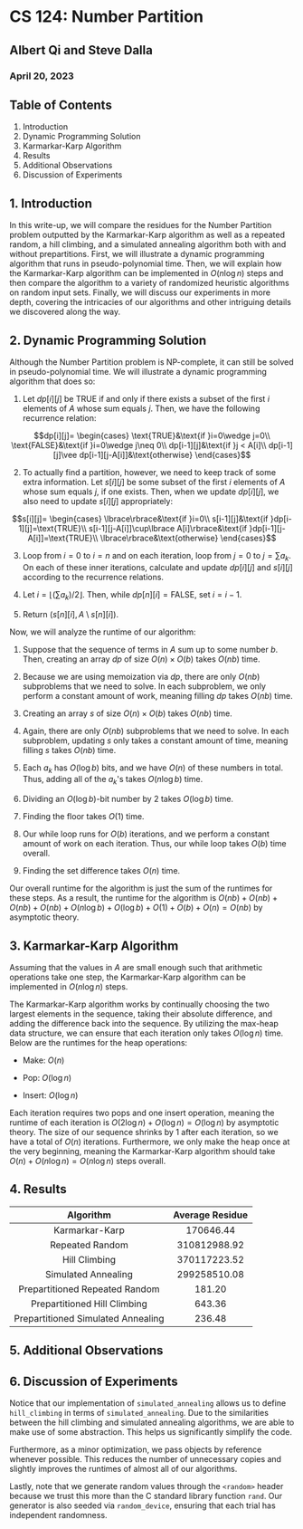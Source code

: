 # CS 124: Number Partition 
## Albert Qi and Steve Dalla
### April 20, 2023

## Table of Contents
1. Introduction
2. Dynamic Programming Solution
3. Karmarkar-Karp Algorithm
4. Results
5. Additional Observations
6. Discussion of Experiments

## 1. Introduction

In this write-up, we will compare the residues for the Number Partition problem outputted by the Karmarkar-Karp algorithm as well as a repeated random, a hill climbing, and a simulated annealing algorithm both with and without prepartitions. First, we will illustrate a dynamic programming algorithm that runs in pseudo-polynomial time. Then, we will explain how the Karmarkar-Karp algorithm can be implemented in $O(n\log n)$ steps and then compare the algorithm to a variety of randomized heuristic algorithms on random input sets. Finally, we will discuss our experiments in more depth, covering the intricacies of our algorithms and other intriguing details we discovered along the way.

## 2. Dynamic Programming Solution

Although the Number Partition problem is NP-complete, it can still be solved in pseudo-polynomial time. We will illustrate a dynamic programming algorithm that does so:

1. Let $dp[i][j]$ be $\text{TRUE}$ if and only if there exists a subset of the first $i$ elements of $A$ whose sum equals $j$. Then, we have the following recurrence relation:

$$dp[i][j]=
\begin{cases}
\text{TRUE}&\text{if }i=0\wedge j=0\\
\text{FALSE}&\text{if }i=0\wedge j\neq 0\\
dp[i-1][j]&\text{if }j < A[i]\\
dp[i-1][j]\vee dp[i-1][j-A[i]]&\text{otherwise}
\end{cases}$$

2. To actually find a partition, however, we need to keep track of some extra information. Let $s[i][j]$ be some subset of the first $i$ elements of $A$ whose sum equals $j$, if one exists. Then, when we update $dp[i][j]$, we also need to update $s[i][j]$ appropriately:

$$s[i][j]=
\begin{cases}
\lbrace\rbrace&\text{if }i=0\\
s[i-1][j]&\text{if }dp[i-1][j]=\text{TRUE}\\
s[i-1][j-A[i]]\cup\lbrace A[i]\rbrace&\text{if }dp[i-1][j-A[i]]=\text{TRUE}\\
\lbrace\rbrace&\text{otherwise}
\end{cases}$$

3. Loop from $i=0$ to $i=n$ and on each iteration, loop from $j=0$ to $j=\sum a_k$. On each of these inner iterations, calculate and update $dp[i][j]$ and $s[i][j]$ according to the recurrence relations.

4. Let $i=\lfloor(\sum a_k)/2\rfloor$. Then, while $dp[n][i]=\text{FALSE}$, set $i=i-1$.

5. Return $(s[n][i],A\setminus s[n][i])$.

Now, we will analyze the runtime of our algorithm:

1. Suppose that the sequence of terms in $A$ sum up to some number $b$. Then, creating an array $dp$ of size $O(n)\times O(b)$ takes $O(nb)$ time.

2. Because we are using memoization via $dp$, there are only $O(nb)$ subproblems that we need to solve. In each subproblem, we only perform a constant amount of work, meaning filling $dp$ takes $O(nb)$ time.

3. Creating an array $s$ of size $O(n)\times O(b)$ takes $O(nb)$ time.

4. Again, there are only $O(nb)$ subproblems that we need to solve. In each subproblem, updating $s$ only takes a constant amount of time, meaning filling $s$ takes $O(nb)$ time.

5. Each $a_k$ has $O(\log b)$ bits, and we have $O(n)$ of these numbers in total. Thus, adding all of the $a_k$'s takes $O(n\log b)$ time.

6. Dividing an $O(\log b)$-bit number by $2$ takes $O(\log b)$ time.

7. Finding the floor takes $O(1)$ time.

8. Our while loop runs for $O(b)$ iterations, and we perform a constant amount of work on each iteration. Thus, our while loop takes $O(b)$ time overall.

9. Finding the set difference takes $O(n)$ time.

Our overall runtime for the algorithm is just the sum of the runtimes for these steps. As a result, the runtime for the algorithm is $O(nb)+O(nb)+O(nb)+O(nb)+O(n\log b)+O(\log b)+O(1)+O(b)+O(n)=O(nb)$ by asymptotic theory.

## 3. Karmarkar-Karp Algorithm

Assuming that the values in $A$ are small enough such that arithmetic operations take one step, the Karmarkar-Karp algorithm can be implemented in $O(n\log n)$ steps.

The Karmarkar-Karp algorithm works by continually choosing the two largest elements in the sequence, taking their absolute difference, and adding the difference back into the sequence. By utilizing the max-heap data structure, we can ensure that each iteration only takes $O(\log n)$ time. Below are the runtimes for the heap operations:

- Make: $O(n)$

- Pop: $O(\log n)$

- Insert: $O(\log n)$

Each iteration requires two pops and one insert operation, meaning the runtime of each iteration is $O(2\log n)+O(\log n)=O(\log n)$ by asymptotic theory. The size of our sequence shrinks by $1$ after each iteration, so we have a total of $O(n)$ iterations. Furthermore, we only make the heap once at the very beginning, meaning the Karmarkar-Karp algorithm should take $O(n)+O(n\log n)=O(n\log n)$ steps overall.

## 4. Results

| Algorithm                          | Average Residue |
| :---------------------------------:| :-------------: |
| Karmarkar-Karp                     | $170646.44$     |
| Repeated Random                    | $310812988.92$  |
| Hill Climbing                      | $370117223.52$  |
| Simulated Annealing                | $299258510.08$  |
| Prepartitioned Repeated Random     | $181.20$        |
| Prepartitioned Hill Climbing       | $643.36$        |
| Prepartitioned Simulated Annealing | $236.48$        |

## 5. Additional Observations



## 6. Discussion of Experiments

Notice that our implementation of `simulated_annealing` allows us to define `hill_climbing` in terms of `simulated_annealing`. Due to the similarities between the hill climbing and simulated annealing algorithms, we are able to make use of some abstraction. This helps us significantly simplify the code.

Furthermore, as a minor optimization, we pass objects by reference whenever possible. This reduces the number of unnecessary copies and slightly improves the runtimes of almost all of our algorithms.

Lastly, note that we generate random values through the `<random>` header because we trust this more than the C standard library function `rand`. Our generator is also seeded via `random_device`, ensuring that each trial has independent randomness.